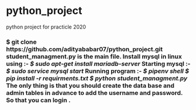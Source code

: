 # python_project
python project for practicle 2020

<h3>
$ git clone https://github.com/adityababar07/python_project.git
<b>student_managment.py is the main file.</b>
<b>Install mysql in linux using :- </b>
<i> $ sudo apt-get install mariadb-server</i>
<b>Starting mysql :- </b>
<i>
$ sudo service mysql start
</i>
<b>Running program :- </b>
<i>
$ pipenv shell
$ pip install -r requirments.txt
$ python student_managment.py
</i>
The only thing is that you should create the data base and admin tables in advance to add the username and password. So that you can login .  
</h3>



